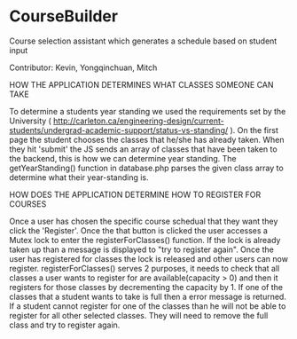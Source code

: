 CourseBuilder
=============

Course selection assistant which generates a schedule based on student input

Contributor: Kevin, Yongqinchuan, Mitch


HOW THE APPLICATION DETERMINES WHAT CLASSES SOMEONE CAN TAKE

To determine a students year standing we used the requirements set by the University ( http://carleton.ca/engineering-design/current-students/undergrad-academic-support/status-vs-standing/ ). On the first page the student chooses the classes that he/she has already taken. When they hit 'submit' the JS sends an array of classes that have been taken to the backend, this is how we can determine year standing. The getYearStanding() function in database.php parses the given class array to determine what their year-standing is. 


HOW DOES THE APPLICATION DETERMINE HOW TO REGISTER FOR COURSES

Once a user has chosen the specific course schedual that they want they click the 'Register'. Once the that button is clicked the user accesses a Mutex lock to enter the registerForClasses() function. If the lock is already taken up than a message is displayed to "try to register again". Once the user has registered for classes the lock is released and other users can now register. 
registerForClasses() serves 2 purposes, it needs to check that all classes a user wants to register for are available(capacity > 0) and then it registers for those classes by decrementing the capacity by 1. If one of the classes that a student wants to take is full then a error message is returned. If a student cannot register for one of the classes than he will not be able to register for all other selected classes. They will need to remove the full class and try to register again. 
